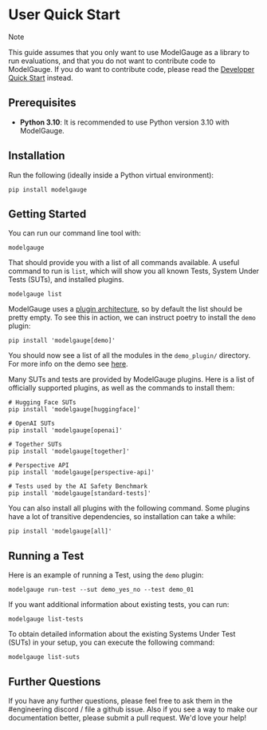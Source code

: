 # User Quick Start

> [!NOTE]
> This guide assumes that you only want to use ModelGauge as a library to run evaluations, and that you do not want to contribute code to ModelGauge. If you do want to contribute code, please read the [Developer Quick Start](dev_quick_start.md) instead.

## Prerequisites

- **Python 3.10**: It is recommended to use Python version 3.10 with ModelGauge.

## Installation

Run the following (ideally inside a Python virtual environment):

```shell
pip install modelgauge
```

## Getting Started

You can run our command line tool with:

```shell
modelgauge
```

That should provide you with a list of all commands available. A useful command to run is `list`, which will show you all known Tests, System Under Tests (SUTs), and installed plugins.

```shell
modelgauge list
```

ModelGauge uses a [plugin architecture](plugins.md), so by default the list should be pretty empty. To see this in action, we can instruct poetry to install the `demo` plugin:

```shell
pip install 'modelgauge[demo]'
```

You should now see a list of all the modules in the `demo_plugin/` directory. For more info on the demo see [here](tutorial.md). 

Many SUTs and tests are provided by ModelGauge plugins. Here is a list of officially supported plugins, as well as the commands to install them:

```shell
# Hugging Face SUTs
pip install 'modelgauge[huggingface]'

# OpenAI SUTs
pip install 'modelgauge[openai]'

# Together SUTs
pip install 'modelgauge[together]'

# Perspective API
pip install 'modelgauge[perspective-api]'

# Tests used by the AI Safety Benchmark
pip install 'modelgauge[standard-tests]'
```

You can also install all plugins with the following command. Some plugins have a lot of transitive dependencies, so installation can take a while:

```shell
pip install 'modelgauge[all]'
```

## Running a Test

Here is an example of running a Test, using the `demo` plugin:

```shell
modelgauge run-test --sut demo_yes_no --test demo_01
```

If you want additional information about existing tests, you can run:

```shell
modelgauge list-tests
```

To obtain detailed information about the existing Systems Under Test (SUTs) in your setup, you can execute the following command:
```shell
modelgauge list-suts
```

## Further Questions

If you have any further questions, please feel free to ask them in the #engineering discord / file a github issue. Also if you see a way to make our documentation better, please submit a pull request. We'd love your help!
